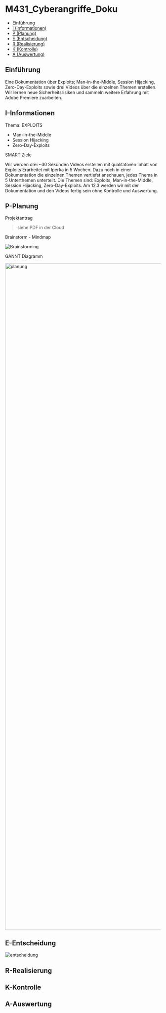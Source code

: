 # M431_Cyberangriffe_Doku

- [Einführung](#Einführung)
- [I (Informationen)](#I-Informationen)
- [P (Planung)](#P-Planung)
- [E (Entscheidung)](#E-Entscheidung)
- [R (Realisierung)](#R-Realisierung)
- [K (Kontrolle)](#K-Kontrolle)
- [A (Auswertung)](#A-Auswertung)

## Einführung

Eine Dokumentation über Exploits; Man-in-the-Middle, Session Hijacking, Zero-Day-Exploits sowie drei Videos über die einzelnen Themen erstellen. Wir lernen neue Sicherheitsrisiken und sammeln weitere Erfahrung mit Adobe Premiere zuarbeiten.

## I-Informationen

Thema: EXPLOITS

- Man-in-the-Middle
- Session Hijacking
- Zero-Day-Exploits


SMART Ziele

Wir werden drei ~30 Sekunden Videos erstellen mit qualitatoven Inhalt von Exploits Erarbeitet mit Iperka in 5 Wochen.
Dazu noch in einer Dokumentation die einzelnen Themen vertiefst anschauen, jedes Thema in 5 Unterthemen unterteilt.
Die Themen sind: Exploits, Man-in-the-Middle, Session Hijacking, Zero-Day-Exploits. Am 12.3 werden wir mit der Dokumentation und den Videos fertig sein ohne Kontrolle und Auswertung.

## P-Planung


Projektantrag

> siehe PDF in der Cloud

Brainstorm - Mindmap

![Brainstorming](https://github.com/MaxHD00/M431_Cyberangriffe_Doku/assets/160583670/2877dd25-35ad-4ab6-b671-d6fc92d192d8)

GANNT Diagramm

<img width="2157" alt="planung" src="https://github.com/MaxHD00/M431_Cyberangriffe_Doku/assets/160583670/224595d4-8eb2-415d-8675-d559a58962ea">

## E-Entscheidung

![entscheidung](https://github.com/MaxHD00/M431_Cyberangriffe_Doku/assets/160583670/3210f9ae-f421-412a-90e7-7dfac7cffaef)

## R-Realisierung
## K-Kontrolle
## A-Auswertung

